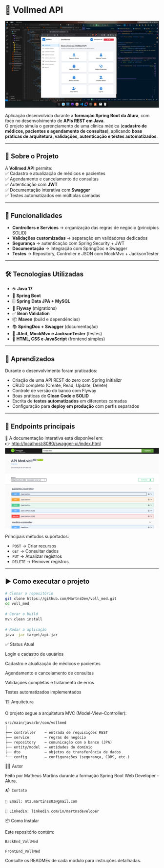 # 🏥 Vollmed API  

![Vollmed API](https://github.com/MartnsDev/voll_med/blob/6f6e0b42ac81166926e78a99d81a652df698e87e/Vollmed_api.png?raw=true)  

Aplicação desenvolvida durante a **formação Spring Boot da Alura**, com foco no desenvolvimento de **APIs REST em Java**.  
O projeto simula o gerenciamento de uma clínica médica (**cadastro de médicos, pacientes e agendamento de consultas**), aplicando **boas práticas de arquitetura, validações, autenticação e testes automatizados**.  

---

## 📌 Sobre o Projeto  

A **Vollmed API** permite:  
✅ Cadastro e atualização de médicos e pacientes  
✅ Agendamento e cancelamento de consultas  
✅ Autenticação com **JWT**  
✅ Documentação interativa com **Swagger**  
✅ Testes automatizados em múltiplas camadas  

---

## 🚀 Funcionalidades  

- **Controllers e Services** → organização das regras de negócio (princípios SOLID)  
- **Validações customizadas** → separação em validadores dedicados  
- **Segurança** → autenticação com Spring Security + JWT  
- **Documentação** → integração com SpringDoc e Swagger  
- **Testes** → Repository, Controller e JSON com MockMvc + JacksonTester  

---

## 🛠️ Tecnologias Utilizadas  

- ☕ **Java 17**  
- 🍃 **Spring Boot**  
- 🗄️ **Spring Data JPA + MySQL**  
- 🔄 **Flyway** (migrations)  
- ✅ **Bean Validation**  
- 📦 **Maven** (build e dependências)  
- 📚 **SpringDoc + Swagger** (documentação)  
- 🧪 **JUnit, MockMvc e JacksonTester** (testes)  
- 🎨 **HTML, CSS e JavaScript** (frontend simples)  

---

## 📖 Aprendizados  

Durante o desenvolvimento foram praticados:  
- Criação de uma API REST do zero com Spring Initializr  
- CRUD completo (Create, Read, Update, Delete)  
- Controle de versão do banco com Flyway  
- Boas práticas de **Clean Code e SOLID**  
- Escrita de **testes automatizados** em diferentes camadas  
- Configuração para **deploy em produção** com perfis separados  

---

## 🔄 Endpoints principais  

📌 A documentação interativa está disponível em:  
👉 [http://localhost:8080/swagger-ui/index.html](http://localhost:8080/swagger-ui/index.html)  
![Documentação Swagger](https://github.com/MartnsDev/voll_med/raw/2e8bb322edc0df4218b248bf424fcbb58672952b/documenta%C3%A7%C3%A3o-swagger.png)

Principais métodos suportados:  
- `POST` → Criar recursos  
- `GET` → Consultar dados  
- `PUT` → Atualizar registros  
- `DELETE` → Remover registros  

---

## ▶️ Como executar o projeto  

```bash
# Clonar o repositório
git clone https://github.com/MartnsDev/voll_med.git
cd voll_med

# Gerar o build
mvn clean install

# Rodar a aplicação
java -jar target/api.jar
```
✅ Status Atual

 Login e cadastro de usuários

 Cadastro e atualização de médicos e pacientes

 Agendamento e cancelamento de consultas

 Validações completas e tratamento de erros

 Testes automatizados implementados

 🏗️ Arquitetura

O projeto segue a arquitetura MVC (Model-View-Controller):
```
src/main/java/br/com/vollmed
│
├── controller    → entrada de requisições REST
├── service       → regras de negócio
├── repository    → comunicação com o banco (JPA)
├── entity/model  → entidades do domínio
├── dto           → objetos de transferência de dados
└── config        → configurações (segurança, CORS, etc.)
```

👨‍💻 Autor

Feito por Matheus Martins durante a formação Spring Boot Web Developer - Alura.
```
📬 Contato

📧 Email: mtz.martinss03@gmail.com

💼 LinkedIn: linkedin.com/in/martnsdeveloper
```
📦 Como Instalar

Este repositório contém:
```
BackEnd_VollMed

FrontEnd_VollMed
```
Consulte os READMEs de cada módulo para instruções detalhadas.
